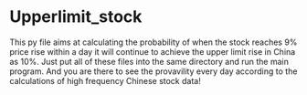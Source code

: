 # Upperlimit_stock
This py file aims at calculating the probability of when the stock reaches 9% price rise within a day it will continue to achieve the upper limit rise in China as 10%. Just put all of these files into the same directory and run the main program. And you are there to see the provavility every day according to the calculations of high frequency Chinese stock data!

